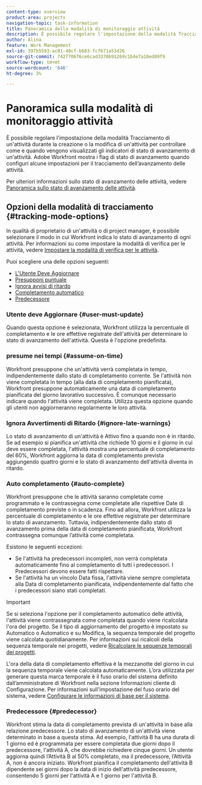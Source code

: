 ```yaml
---
content-type: overview
product-area: projects
navigation-topic: task-information
title: Panoramica della modalità di monitoraggio attività
description: È possibile regolare l'impostazione della modalità Tracciamento di un'attività durante la creazione o la modifica di un'attività per controllare come e quando vengono visualizzati gli indicatori di stato di avanzamento di un'attività. Adobe Workfront mostra i flag di stato di avanzamento quando configuri alcune impostazioni per il tracciamento dell’avanzamento delle attività.
author: Alina
feature: Work Management
exl-id: 397b5593-ac01-40cf-b683-fcf671a53d26
source-git-commit: 7427706f6ce6cad3370b91269c1b4e7a10ed09f9
workflow-type: tm+mt
source-wordcount: '646'
ht-degree: 3%

---
```


# Panoramica sulla modalità di monitoraggio attività

<!-- Audited: 01/2024 -->

È possibile regolare l&#39;impostazione della modalità Tracciamento di un&#39;attività durante la creazione o la modifica di un&#39;attività per controllare come e quando vengono visualizzati gli indicatori di stato di avanzamento di un&#39;attività. Adobe Workfront mostra i flag di stato di avanzamento quando configuri alcune impostazioni per il tracciamento dell’avanzamento delle attività.

Per ulteriori informazioni sullo stato di avanzamento delle attività, vedere [Panoramica sullo stato di avanzamento delle attività](../../../manage-work/tasks/task-information/task-progress-status.md).

<!--
<div data-mc-conditions="QuicksilverOrClassic.Draft mode">
<h2>Set Tracking Mode for tasks</h2>
<p>(NOTE: drafted, because we created a new article and linked it below. Left this article as a "Overview" article only.) </p>
<p>To set the tracking mode:</p>
<ol>
<li value="1">Go to the task you want to set the tracking mode for.</li>
<li value="2"> <p data-mc-conditions="QuicksilverOrClassic.Quicksilver">Click the <strong>More</strong> icon <img src="assets/qs-more-icon-on-an-object.png">next to the name of the task, then click&nbsp;<strong>Edit</strong>.</p> <p>The Edit Task dialog box opens. </p> </li>
<li value="3"> <p>In the&nbsp;<strong>Settings</strong> section, use the&nbsp;<strong>Tracking Mode</strong> drop-down menu to select the Tracking Mode for the task.</p> <p>For more information about the tracking mode options, see the <a href="#tracking-mode-options" class="MCXref xref" xrefformat="{para}">Tracking Mode options</a> section in this article. </p> </li>
<li value="4">Click&nbsp;<strong>Save Changes.</strong></li>
</ol>
</div>
-->

## Opzioni della modalità di tracciamento {#tracking-mode-options}

In qualità di proprietario di un&#39;attività o di project manager, è possibile selezionare il modo in cui Workfront indica lo stato di avanzamento di ogni attività. Per informazioni su come impostare la modalità di verifica per le attività, vedere [Impostare la modalità di verifica per le attività](../../../manage-work/tasks/task-information/set-tracking-mode-for-tasks.md).

Puoi scegliere una delle opzioni seguenti:

* [L&#39;Utente Deve Aggiornare](#user-must-update)
* [Presupponi puntuale](#assume-on-time)
* [Ignora avvisi di ritardo](#ignore-late-warnings)
* [Completamento automatico](#auto-complete)
* [Predecessore](#predecessor)

### Utente deve Aggiornare {#user-must-update}

Quando questa opzione è selezionata, Workfront utilizza la percentuale di completamento e le ore effettive registrate dell&#39;attività per determinare lo stato di avanzamento dell&#39;attività. Questa è l&#39;opzione predefinita.

### presume nei tempi {#assume-on-time}

Workfront presuppone che un&#39;attività verrà completata in tempo, indipendentemente dallo stato di completamento corrente. Se l&#39;attività non viene completata in tempo (alla data di completamento pianificata), Workfront presuppone automaticamente una data di completamento pianificata del giorno lavorativo successivo. È comunque necessario indicare quando l&#39;attività viene completata. Utilizza questa opzione quando gli utenti non aggiorneranno regolarmente le loro attività.

### Ignora Avvertimenti di Ritardo {#ignore-late-warnings}

Lo stato di avanzamento di un&#39;attività è Attivo fino a quando non è in ritardo. Se ad esempio si pianifica un&#39;attività che richiede 10 giorni e il giorno in cui deve essere completata, l&#39;attività mostra una percentuale di completamento del 60%, Workfront aggiorna la data di completamento prevista aggiungendo quattro giorni e lo stato di avanzamento dell&#39;attività diventa in ritardo.

### Auto completamento {#auto-complete}

Workfront presuppone che le attività saranno completate come programmato e le contrassegna come completate alle rispettive Date di completamento previste o in scadenza. Fino ad allora, Workfront utilizza la percentuale di completamento e le ore effettive registrate per determinare lo stato di avanzamento. Tuttavia, indipendentemente dallo stato di avanzamento prima della data di completamento pianificata, Workfront contrassegna comunque l’attività come completata.

Esistono le seguenti eccezioni:

* Se l&#39;attività ha predecessori incompleti, non verrà completata automaticamente fino al completamento di tutti i predecessori. I Predecessori devono essere fatti rispettare.
* Se l&#39;attività ha un vincolo Data fissa, l&#39;attività viene sempre completata alla Data di completamento pianificata, indipendentemente dal fatto che i predecessori siano stati completati.

>[!IMPORTANT]
>
>Se si seleziona l&#39;opzione per il completamento automatico delle attività, l&#39;attività viene contrassegnata come completata quando viene ricalcolata l&#39;ora del progetto. Se il tipo di aggiornamento del progetto è impostato su Automatico o Automatico e su Modifica, la sequenza temporale del progetto viene calcolata quotidianamente. Per informazioni sui ricalcoli della sequenza temporale nei progetti, vedere [Ricalcolare le sequenze temporali dei progetti](../../../manage-work/projects/manage-projects/recalculate-project-timeline.md).
>
>L&#39;ora della data di completamento effettiva è la mezzanotte del giorno in cui la sequenza temporale viene calcolata automaticamente. L’ora utilizzata per generare questa marca temporale è il fuso orario del sistema definito dall’amministratore di Workfront nella sezione Informazioni cliente di Configurazione. Per informazioni sull&#39;impostazione del fuso orario del sistema, vedere [Configurare le informazioni di base per il sistema](../../../administration-and-setup/get-started-wf-administration/configure-basic-info.md).

### Predecessore {#predecessor}

Workfront stima la data di completamento prevista di un&#39;attività in base alla relazione predecessore. Lo stato di avanzamento di un&#39;attività viene determinato in base a questa stima. Ad esempio, l&#39;attività B ha una durata di 1 giorno ed è programmata per essere completata due giorni dopo il predecessore, l&#39;attività A, che dovrebbe richiedere cinque giorni. Un utente aggiorna quindi l’Attività B al 50% completato, ma il predecessore, l’Attività A, non è ancora iniziato. Workfront pianifica il completamento dell&#39;attività B dipendente sei giorni dopo la data di inizio dell&#39;attività predecessore, consentendo 5 giorni per l&#39;attività A e 1 giorno per l&#39;attività B.
